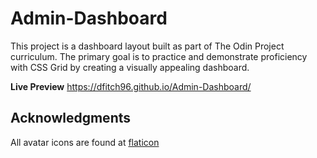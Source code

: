 # Admin-Dashboard
This project is a dashboard layout built as part of The Odin Project curriculum. The primary goal is to practice and demonstrate proficiency with CSS Grid by creating a visually appealing dashboard.

__Live Preview__ https://dfitch96.github.io/Admin-Dashboard/

## Acknowledgments
All avatar icons are found at [flaticon](https://www.flaticon.com/search?word=batman)
